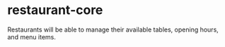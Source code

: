 # restaurant-core
 Restaurants will be able to manage their available tables, opening hours, and menu items.

